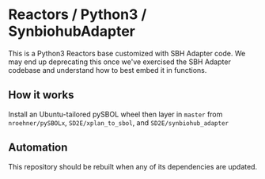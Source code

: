 # Reactors / Python3 / SynbiohubAdapter

This is a Python3 Reactors base customized with SBH Adapter code. We may
end up deprecating this once we've exercised the SBH Adapter codebase and
understand how to best embed it in functions.

## How it works

Install an Ubuntu-tailored pySBOL wheel then layer in `master` from `nroehner/pySBOLx`, `SD2E/xplan_to_sbol`, and `SD2E/synbiohub_adapter`

## Automation

This repository should be rebuilt when any of its dependencies are updated.
